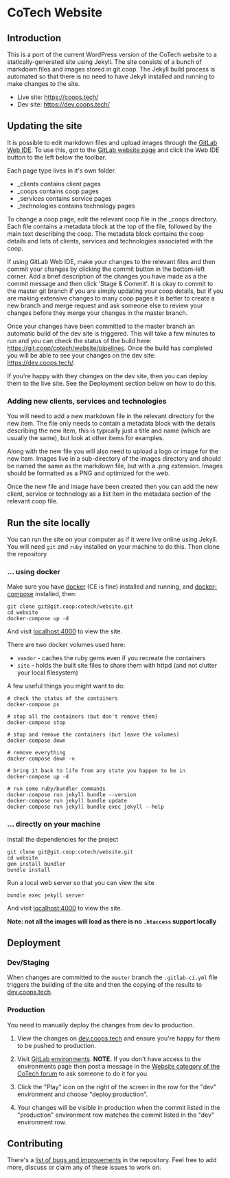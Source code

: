 # CoTech Website

## Introduction

This is a port of the current WordPress version of the CoTech website to a statically-generated site using Jekyll. The site consists of a bunch of markdown files and images stored in git.coop. The Jekyll build process is automated so that there is no need to have Jekyll installed and running to make changes to the site.

  * Live site: https://coops.tech/
  * Dev site: https://dev.coops.tech/

## Updating the site

It is possible to edit markdown files and upload images through the [GitLab Web IDE](https://docs.gitlab.com/ce/user/project/web_ide/). To use this, got to the [GitLab website page](https://git.coop/cotech/website) and click the Web IDE button to the left below the toolbar.

Each page type lives in it's own folder.

  * _clients contains client pages
  * _coops contains coop pages
  * _services contains service pages
  * _technologies contains technology pages

To change a coop page, edit the relevant coop file in the _coops directory. Each file contains a metadata block at the top of the file, followed by the main text describing the coop. The metadata block contains the coop details and lists of clients, services and technologies associated with the coop.

If using GitLab Web IDE, make your changes to the relevant files and then commit your changes by clicking the commit button in the bottom-left corner. Add a brief description of the changes you have made as a the commit message and then click 'Stage & Commit'. It is okay to commit to the master git branch if you are simply updating your coop details, but if you are making extensive changes to many coop pages it is better to create a new branch and merge request and ask someone else to review your changes before they merge your changes in the master branch.

Once your changes have been committed to the master branch an automatic build of the dev site is triggered. This will take a few minutes to run and you can check the status of the build here: https://git.coop/cotech/website/pipelines. Once the build has completed you will be able to see your changes on the dev site: https://dev.coops.tech/.

If you're happy with they changes on the dev site, then you can deploy them to the live site. See the Deployment section below on how to do this.

### Adding new clients, services and technologies

You will need to add a new markdown file in the relevant directory for the new item. The file only needs to contain a metadata block with the details describing the new item, this is typically just a title and name (which are usually the same), but look at other items for examples.

Along with the new file you will also need to upload a logo or image for the new item. Images live in a sub-directory of the images directory and should be named the same as the markdown file, but with a .png extension. Images should be formatted as a PNG and optimized for the web.

Once the new file and image have been created then you can add the new client, service or technology as a list item in the metadata section of the relevant coop file.

## Run the site locally

You can run the site on your computer as if it were live online using Jekyll. You will need `git` and `ruby` installed on your machine to do this. Then clone the repository

### ... using docker

Make sure you have [docker](https://docs.docker.com/install/) (CE is fine) installed and running,
and [docker-compose](https://docs.docker.com/compose/install/) installed,
then:

    git clone git@git.coop:cotech/website.git
    cd website
    docker-compose up -d

And visit [localhost:4000](http://localhost:4000) to view the site.

There are two docker volumes used here:
* `vendor` - caches the ruby gems even if you recreate the containers
* `site` - holds the built site files to share them with httpd (and not clutter your local filesystem)

A few useful things you might want to do:

    # check the status of the containers
    docker-compose ps

    # stop all the containers (but don't remove them)
    docker-compose stop

    # stop and remove the containers (but leave the volumes)
    docker-compose down

    # remove everything
    docker-compose down -v

    # bring it back to life from any state you happen to be in
    docker-compose up -d

    # run some ruby/bundler commands
    docker-compose run jekyll bundle --version
    docker-compose run jekyll bundle update
    docker-compose run jekyll bundle exec jekyll --help

### ... directly on your machine

Install the dependencies for the project

    git clone git@git.coop:cotech/website.git
    cd website
    gem install bundler
    bundle install

Run a local web server so that you can view the site

    bundle exec jekyll server

And visit [localhost:4000](http://localhost:4000) to view the site.

**Note: not all the images will load as there is no `.htaccess` support locally**

## Deployment

### Dev/Staging

When changes are committed to the `master` branch the `.gitlab-ci.yml` file triggers the building of the site and then the copying of the results to [dev.coops.tech](https://dev.coops.tech).

### Production

You need to manually deploy the changes from dev to production.

1. View the changes on [dev.coops.tech](https://dev.coops.tech) and ensure you're happy for them to be pushed to production.

2. Visit [GitLab environments](https://git.coop/cotech/website/environments). __NOTE.__ If you don't have access to the environments page then post a message in the [Website category of the CoTech forum](https://community.coops.tech/c/cotech/website) to ask someone to do it for you.

3. Click the "Play" icon on the right of the screen in the row for the "dev" environment and choose "deploy:production".

4. Your changes will be visible in production when the commit listed in the "production" environment row matches the commit listed in the "dev" environment row.

## Contributing

There's a [list of bugs and improvements](https://git.coop/cotech/website/issues) in the repository. Feel free to add more, discuss or claim any of these issues to work on.

[CoTech Website]: https://www.coops.tech/
[Jekyll]: https://jekyllrb.com/

